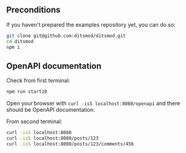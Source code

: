 ## Preconditions

If you haven't prepared the examples repository yet, you can do so:

```bash
git clone git@github.com:ditsmod/ditsmod.git
cd ditsmod
npm i
```

## OpenAPI documentation

Check from first terminal:

```bash
npm run start10
```

Open your browser with `curl -isS localhost:8080/openapi` and there
should be OpenAPI documentation.

From second terminal:

```bash
curl -isS localhost:8080
curl -isS localhost:8080/posts/123
curl -isS localhost:8080/posts/123/comments/456
```
